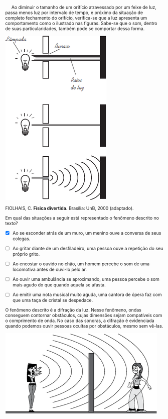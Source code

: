 

     Ao diminuir o tamanho de um orifício atravessado por um feixe de luz, passa menos luz por intervalo de tempo, e próximo da situação de completo fechamento do orifício, verifica-se que a luz apresenta um comportamento como o ilustrado nas figuras. Sabe-se que o som, dentro de suas particularidades, também pode se comportar dessa forma.

![](9d264796-5926-c24e-af32-bcabe1d2f7dc.png)

FIOLHAIS, C. **Física divertida.** Brasília: UnB, 2000 (adaptado).

Em qual das situações a seguir está representado o fenômeno descrito no texto?



- [x] Ao se esconder atrás de um muro, um menino ouve a conversa de seus colegas.
- [ ] Ao gritar diante de um desfiladeiro, uma pessoa ouve a repetição do seu próprio grito.
- [ ] Ao encostar o ouvido no chão, um homem percebe o som de uma locomotiva antes de ouvi-lo pelo ar.
- [ ] Ao ouvir uma ambulância se aproximando, uma pessoa percebe o som mais agudo do que quando aquela se afasta.
- [ ] Ao emitir uma nota musical muito aguda, uma cantora de ópera faz com que uma taça de cristal se despedace.


O fenômeno descrito é a difração da luz. Nesse fenômeno, ondas conseguem contornar obstáculos, cujas dimensões sejam compatíveis com o comprimento de onda. No caso das sonoras, a difração é evidenciada quando podemos ouvir pessoas ocultas por obstáculos, mesmo sem vê-las.

![](bdf938f8-8e30-86d1-c5a9-3b7e6c46ef32.png)

 
